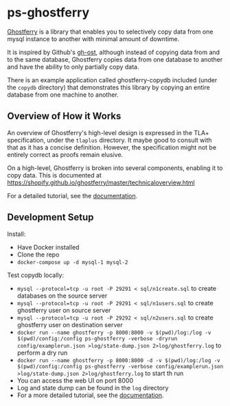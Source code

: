 # ps-ghostferry
[Ghostferry](https://github.com/Shopify/ghostferry) is a library that enables you to selectively copy data from one mysql instance to another with minimal amount of downtime.

It is inspired by Github's [gh-ost](https://github.com/github/gh-ost),
although instead of copying data from and to the same database, Ghostferry
copies data from one database to another and have the ability to only
partially copy data.

There is an example application called ghostferry-copydb included (under the
`copydb` directory) that demonstrates this library by copying an entire
database from one machine to another.


Overview of How it Works
------------------------

An overview of Ghostferry's high-level design is expressed in the TLA+
specification, under the `tlaplus` directory. It maybe good to consult with
that as it has a concise definition. However, the specification might not be
entirely correct as proofs remain elusive.

On a high-level, Ghostferry is broken into several components, enabling it to
copy data. This is documented at
https://shopify.github.io/ghostferry/master/technicaloverview.html

For a detailed tutorial, see the [documentation](https://shopify.github.io/ghostferry).

Development Setup
-----------------

Install:

- Have Docker installed
- Clone the repo
- `docker-compose up -d mysql-1 mysql-2`


Test copydb locally:
- `mysql --protocol=tcp -u root -P 29291 < sql/n1create.sql` to create databases on the source server
- `mysql --protocol=tcp -u root -P 29291 < sql/n1users.sql` to create ghostferry user on source server
- `mysql --protocol=tcp -u root -P 29292 < sql/n2users.sql` to create ghostferry user on destination server
- `docker run --name ghostferry -p 8000:8000 -v $(pwd)/log:/log -v $(pwd)/config:/config ps-ghostferry -verbose -dryrun config/examplerun.json >log/state-dump.json 2>log/ghostferry.log` to perform a dry run
- `docker run --name ghostferry -p 8000:8000 -d -v $(pwd)/log:/log -v $(pwd)/config:/config ps-ghostferry -verbose config/examplerun.json >log/state-dump.json 2>log/ghostferry.log` to start th run
- You can access the web UI on port 8000
- Log and state dump can be found in the `log` directory
- For a more detailed tutorial, see the
  [documentation](https://shopify.github.io/ghostferry).
